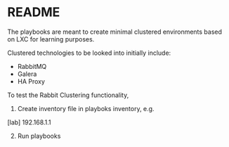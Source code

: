 # README

The playbooks are meant to create minimal clustered environments based on LXC for learning purposes.

Clustered technologies to be looked into initially include:
- RabbitMQ
- Galera
- HA Proxy

To test the Rabbit Clustering functionality,
1. Create inventory file in playboks inventory, e.g.

[lab]
192.168.1.1

2) Run playbooks
